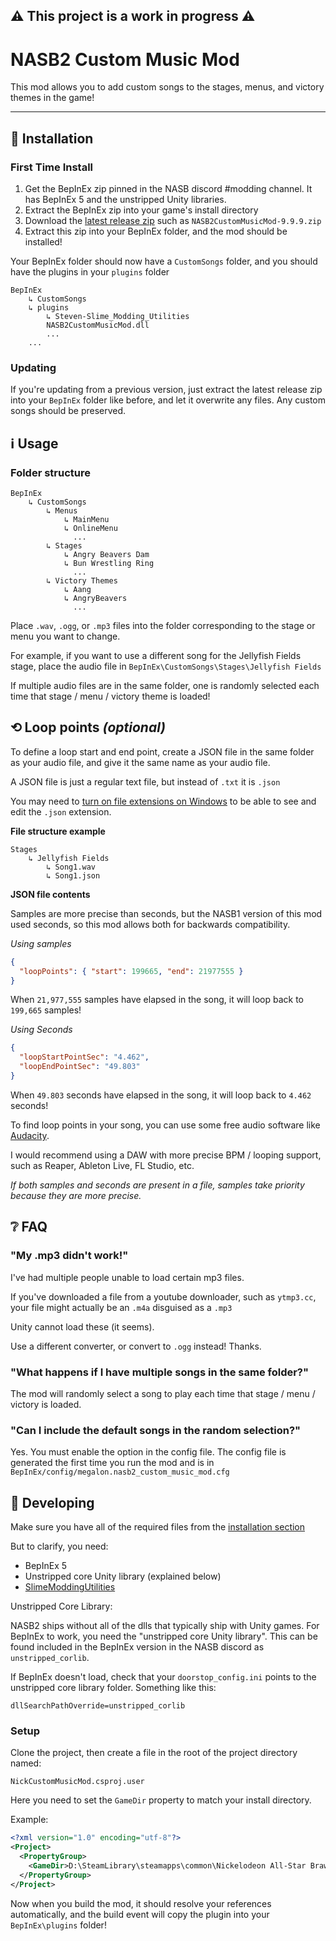 ## ⚠️ This project is a work in progress ⚠️

# NASB2 Custom Music Mod

This mod allows you to add custom songs to the stages, menus, and victory themes in the game!
_____

## 🚀 Installation

### First Time Install

1. Get the BepInEx zip pinned in the NASB discord #modding channel. It has BepInEx 5 and the unstripped Unity libraries.
1. Extract the BepInEx zip into your game's install directory
1. Download the [latest release zip](https://github.com/megalon/nasb2-custom-music-mod/releases/latest) such as `NASB2CustomMusicMod-9.9.9.zip`
1. Extract this zip into your BepInEx folder, and the mod should be installed!

Your BepInEx folder should now have a `CustomSongs` folder, and you should have the plugins in your `plugins` folder
```
BepInEx
    ↳ CustomSongs
    ↳ plugins
        ↳ Steven-Slime_Modding_Utilities
        NASB2CustomMusicMod.dll
        ...
    ...
```

### Updating

If you're updating from a previous version, just extract the latest release zip into your `BepInEx` folder like before, and let it overwrite any files. Any custom songs should be preserved.

## ℹ Usage

### Folder structure
```
BepInEx
    ↳ CustomSongs
        ↳ Menus
            ↳ MainMenu
            ↳ OnlineMenu
              ...
        ↳ Stages
            ↳ Angry Beavers Dam
            ↳ Bun Wrestling Ring
              ...
        ↳ Victory Themes
            ↳ Aang
            ↳ AngryBeavers
              ...
```

Place `.wav`, `.ogg`, or `.mp3` files into the folder corresponding to the stage or menu you want to change.

For example, if you want to use a different song for the Jellyfish Fields stage, place the audio file in `BepInEx\CustomSongs\Stages\Jellyfish Fields`

If multiple audio files are in the same folder, one is randomly selected each time that stage / menu / victory theme is loaded!

## ⟲ Loop points *(optional)*

To define a loop start and end point, create a JSON file in the same folder as your audio file, and give it the same name as your audio file.

A JSON file is just a regular text file, but instead of `.txt` it is `.json`

You may need to [turn on file extensions on Windows](https://fileinfo.com/help/windows_10_show_file_extensions) to be able to see and edit the `.json` extension.

**File structure example**
```
Stages
    ↳ Jellyfish Fields
        ↳ Song1.wav
        ↳ Song1.json
```

**JSON file contents**

Samples are more precise than seconds, but the NASB1 version of this mod used seconds, so this mod allows both for backwards compatibility.

*Using samples*
```json
{
  "loopPoints": { "start": 199665, "end": 21977555 }
}
```
When `21,977,555` samples have elapsed in the song, it will loop back to `199,665` samples!

*Using Seconds*
```json
{
  "loopStartPointSec": "4.462",
  "loopEndPointSec": "49.803"
}
```
When `49.803` seconds have elapsed in the song, it will loop back to `4.462` seconds!

To find loop points in your song, you can use some free audio software like [Audacity](https://www.audacityteam.org/).

I would recommend using a DAW with more precise BPM / looping support, such as Reaper, Ableton Live, FL Studio, etc.

*If both samples and seconds are present in a file, samples take priority because they are more precise.*

## ❔ FAQ

### "My .mp3 didn't work!"
I've had multiple people unable to load certain mp3 files.

If you've downloaded a file from a youtube downloader, such as `ytmp3.cc`, your file might actually be an `.m4a` disguised as a `.mp3`

Unity cannot load these (it seems).

Use a different converter, or convert to `.ogg` instead! Thanks.

### "What happens if I have multiple songs in the same folder?"

The mod will randomly select a song to play each time that stage / menu / victory is loaded.

### "Can I include the default songs in the random selection?"

Yes. You must enable the option in the config file. The config file is generated the first time you run the mod and is in `BepInEx/config/megalon.nasb2_custom_music_mod.cfg`

## 🔧 Developing

Make sure you have all of the required files from the [installation section](https://github.com/megalon/nasb2-custom-music-mod#-installation)

But to clarify, you need:

- BepInEx 5
- Unstripped core Unity library (explained below)
- [SlimeModdingUtilities](https://github.com/DeadlyKitten/SlimeModdingUtilities)

Unstripped Core Library:

NASB2 ships without all of the dlls that typically ship with Unity games. For BepInEx to work, you need the "unstripped core Unity library". This can be found included in the BepInEx version in the NASB discord as `unstripped_corlib`.

If BepInEx doesn't load, check that your `doorstop_config.ini` points to the unstripped core library folder. Something like this:

```
dllSearchPathOverride=unstripped_corlib
```

### Setup

Clone the project, then create a file in the root of the project directory named:

`NickCustomMusicMod.csproj.user`

Here you need to set the `GameDir` property to match your install directory.

Example:
```xml
<?xml version="1.0" encoding="utf-8"?>
<Project>
  <PropertyGroup>
    <GameDir>D:\SteamLibrary\steamapps\common\Nickelodeon All-Star Brawl 2</GameDir>
  </PropertyGroup>
</Project>
```

Now when you build the mod, it should resolve your references automatically, and the build event will copy the plugin into your `BepInEx\plugins` folder!
